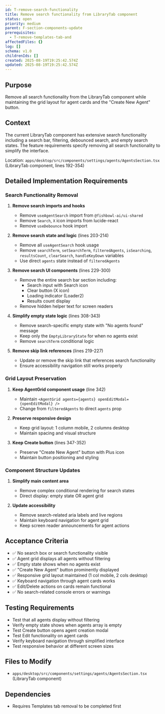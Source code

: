 ```yaml
---
id: T-remove-search-functionality
title: Remove search functionality from LibraryTab component
status: open
priority: medium
parent: F-section-components-update
prerequisites:
  - T-remove-templates-tab-and
affectedFiles: {}
log: []
schema: v1.0
childrenIds: []
created: 2025-08-19T19:25:42.574Z
updated: 2025-08-19T19:25:42.574Z
---
```


## Purpose

Remove all search functionality from the LibraryTab component while maintaining the grid layout for agent cards and the "Create New Agent" button.

## Context

The current LibraryTab component has extensive search functionality including a search bar, filtering, debounced search, and empty search states. The feature requirements specify removing all search functionality to simplify the interface.

Location: `apps/desktop/src/components/settings/agents/AgentsSection.tsx` (LibraryTab component, lines 192-354)

## Detailed Implementation Requirements

### Search Functionality Removal

1. **Remove search imports and hooks**
   - Remove `useAgentSearch` import from `@fishbowl-ai/ui-shared`
   - Remove `Search`, `X` icon imports from lucide-react
   - Remove `useDebounce` hook import

2. **Remove search state and logic** (lines 203-214)
   - Remove all `useAgentSearch` hook usage
   - Remove `searchTerm`, `setSearchTerm`, `filteredAgents`, `isSearching`, `resultsCount`, `clearSearch`, `handleKeyDown` variables
   - Use direct `agents` state instead of `filteredAgents`

3. **Remove search UI components** (lines 229-300)
   - Remove the entire search bar section including:
     - Search input with Search icon
     - Clear button (X icon)
     - Loading indicator (Loader2)
     - Results count display
   - Remove hidden helper text for screen readers

4. **Simplify empty state logic** (lines 308-343)
   - Remove search-specific empty state with "No agents found" message
   - Keep only the `EmptyLibraryState` for when no agents exist
   - Remove `searchTerm` conditional logic

5. **Remove skip link references** (lines 219-227)
   - Update or remove the skip link that references search functionality
   - Ensure accessibility navigation still works properly

### Grid Layout Preservation

1. **Keep AgentGrid component usage** (line 342)
   - Maintain `<AgentGrid agents={agents} openEditModal={openEditModal} />`
   - Change from `filteredAgents` to direct `agents` prop

2. **Preserve responsive design**
   - Keep grid layout: 1 column mobile, 2 columns desktop
   - Maintain spacing and visual structure

3. **Keep Create button** (lines 347-352)
   - Preserve "Create New Agent" button with Plus icon
   - Maintain button positioning and styling

### Component Structure Updates

1. **Simplify main content area**
   - Remove complex conditional rendering for search states
   - Direct display: empty state OR agent grid

2. **Update accessibility**
   - Remove search-related aria labels and live regions
   - Maintain keyboard navigation for agent grid
   - Keep screen reader announcements for agent actions

## Acceptance Criteria

- ✅ No search box or search functionality visible
- ✅ Agent grid displays all agents without filtering
- ✅ Empty state shows when no agents exist
- ✅ "Create New Agent" button prominently displayed
- ✅ Responsive grid layout maintained (1 col mobile, 2 cols desktop)
- ✅ Keyboard navigation through agent cards works
- ✅ Edit/Delete actions on cards remain functional
- ✅ No search-related console errors or warnings

## Testing Requirements

- Test that all agents display without filtering
- Verify empty state shows when agents array is empty
- Test Create button opens agent creation modal
- Test Edit functionality on agent cards
- Verify keyboard navigation through simplified interface
- Test responsive behavior at different screen sizes

## Files to Modify

- `apps/desktop/src/components/settings/agents/AgentsSection.tsx` (LibraryTab component)

## Dependencies

- Requires Templates tab removal to be completed first
